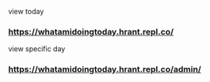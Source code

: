 view today
### https://whatamidoingtoday.hrant.repl.co/

view specific day
### https://whatamidoingtoday.hrant.repl.co/admin/